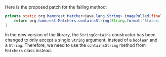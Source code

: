 Here is the proposed patch for the failing method:

```java
private static org.hamcrest.Matcher<java.lang.String> imagePulled(final java.lang.String image) {
    return org.hamcrest.Matchers.containsString(String.format("Status: Downloaded newer image for %s", image));
}
```

In the new version of the library, the `StringContains` constructor has been changed to only accept a single `String` argument, instead of a `boolean` and a `String`. Therefore, we need to use the `containsString` method from `Matchers` class instead.